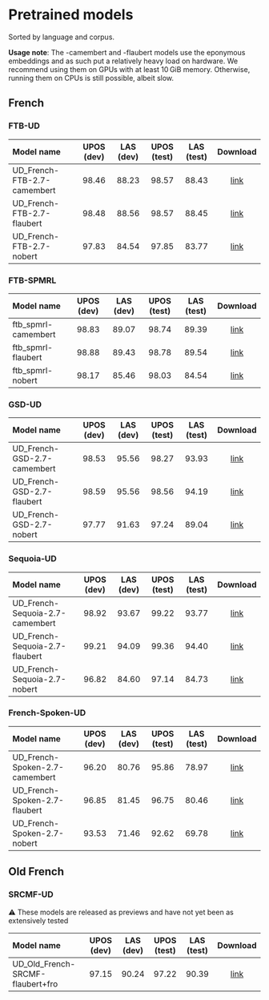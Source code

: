 # Pretrained models

Sorted by language and corpus.

**Usage note**: The -camembert and -flaubert models use the eponymous embeddings and as such put a
relatively heavy load on hardware. We recommend using them on GPUs with at least 10 GiB memory. Otherwise,
running them on CPUs is still possible, albeit slow.

## French

### FTB-UD

| Model name | UPOS (dev) | LAS (dev) | UPOS (test) | LAS (test) | Download |
|:-----------|:----------:|:---------:|:-----------:|:----------:|:--------:|
| UD_French-FTB-2.7-camembert | 98.46 | 88.23 | 98.57 | 88.43 | [link][UD_French-FTB-2.7-camembert] |
| UD_French-FTB-2.7-flaubert | 98.48 | 88.56 | 98.57 | 88.45 | [link][UD_French-FTB-2.7-flaubert] |
| UD_French-FTB-2.7-nobert | 97.83 | 84.54 | 97.85 | 83.77 | [link][UD_French-FTB-2.7-nobert] |

[UD_French-FTB-2.7-camembert]: https://sharedocs.huma-num.fr/wl/?id=bSBG4wDnjGiiQiMUaMoBverIc5WE7Uox&fmode=download

[UD_French-FTB-2.7-flaubert]: https://sharedocs.huma-num.fr/wl/?id=DuantRUPLGlpFqdFFmYJ7UcQarp4G35N&fmode=download

[UD_French-FTB-2.7-nobert]: https://sharedocs.huma-num.fr/wl/?id=tcYFkTG3QXh1nSkQL69DAUJxBLHx4hdf&fmode=download

### FTB-SPMRL

| Model name | UPOS (dev) | LAS (dev) | UPOS (test) | LAS (test) | Download |
|:-----------|:----------:|:---------:|:-----------:|:----------:|:--------:|
| ftb_spmrl-camembert | 98.83 | 89.07 | 98.74 | 89.39 | [link][ftb_spmrl-camembert] |
| ftb_spmrl-flaubert | 98.88 | 89.43 | 98.78 | 89.54 | [link][ftb_spmrl-flaubert] |
| ftb_spmrl-nobert | 98.17 | 85.46 | 98.03 | 84.54 | [link][ftb_spmrl-nobert] |

[ftb_spmrl-camembert]: https://sharedocs.huma-num.fr/wl/?id=WDQ8A8bsSdbMCHmLGB4PA9P551WMFL9v&fmode=download

[ftb_spmrl-flaubert]: https://sharedocs.huma-num.fr/wl/?id=YuJjhXWP7UORLtTKwrtOxLQnNWOpmkTY&fmode=download

[ftb_spmrl-nobert]: https://sharedocs.huma-num.fr/wl/?id=igaumRaYZWeDjPgaOKk74su3Ey7GIHT8&fmode=download

### GSD-UD

| Model name | UPOS (dev) | LAS (dev) | UPOS (test) | LAS (test) | Download |
|:-----------|:----------:|:---------:|:-----------:|:----------:|:--------:|
| UD_French-GSD-2.7-camembert | 98.53 | 95.56 | 98.27 | 93.93 | [link][UD_French-GSD-2.7-camembert] |
| UD_French-GSD-2.7-flaubert | 98.59 | 95.56 | 98.56 | 94.19 | [link][UD_French-GSD-2.7-flaubert] |
| UD_French-GSD-2.7-nobert | 97.77 | 91.63 | 97.24 | 89.04 | [link][UD_French-GSD-2.7-nobert] |

[UD_French-GSD-2.7-camembert]: https://sharedocs.huma-num.fr/wl/?id=WvuQmIe19ezwXLVhamQOLIhis1Ifwaw8&fmode=download

[UD_French-GSD-2.7-flaubert]: https://sharedocs.huma-num.fr/wl/?id=WuJal5961Vng83Er90gkVC9LGBSp4iqX&fmode=download

[UD_French-GSD-2.7-nobert]: https://sharedocs.huma-num.fr/wl/?id=WREEhUZMu7C8WrQVnqL9gnKJttZAiG97&fmode=download

### Sequoia-UD

| Model name | UPOS (dev) | LAS (dev) | UPOS (test) | LAS (test) | Download |
|:-----------|:----------:|:---------:|:-----------:|:----------:|:--------:|
| UD_French-Sequoia-2.7-camembert | 98.92 | 93.67 | 99.22 | 93.77 | [link][UD_French-Sequoia-2.7-camembert] |
| UD_French-Sequoia-2.7-flaubert | 99.21 | 94.09 | 99.36 | 94.40 | [link][UD_French-Sequoia-2.7-flaubert] |
| UD_French-Sequoia-2.7-nobert | 96.82 | 84.60 | 97.14 | 84.73 | [link][UD_French-Sequoia-2.7-nobert] |

[UD_French-Sequoia-2.7-camembert]: https://sharedocs.huma-num.fr/wl/?id=Xf2yTDk3rkfUtzDRcTCmGI1fuJ6p6qup&fmode=download

[UD_French-Sequoia-2.7-flaubert]: https://sharedocs.huma-num.fr/wl/?id=1QniPAnJQeoRWhpSPI7cPFsTN1y78Twp&fmode=download

[UD_French-Sequoia-2.7-nobert]: https://sharedocs.huma-num.fr/wl/?id=yiq7c9tYIAxBQmMOJVLFrtbHxkZwa1Xu&fmode=download

### French-Spoken-UD

| Model name | UPOS (dev) | LAS (dev) | UPOS (test) | LAS (test) | Download |
|:-----------|:----------:|:---------:|:-----------:|:----------:|:--------:|
| UD_French-Spoken-2.7-camembert | 96.20 | 80.76 | 95.86 | 78.97 | [link][UD_French-Spoken-2.7-camembert] |
| UD_French-Spoken-2.7-flaubert | 96.85 | 81.45 | 96.75 | 80.46 | [link][UD_French-Spoken-2.7-flaubert] |
| UD_French-Spoken-2.7-nobert | 93.53 | 71.46 | 92.62 | 69.78 | [link][UD_French-Spoken-2.7-nobert] |

[UD_French-Spoken-2.7-camembert]: https://sharedocs.huma-num.fr/wl/?id=mAHijt9mBTs0bfy1jH9nHPOOp1Spx0Rh&fmode=download

[UD_French-Spoken-2.7-flaubert]: https://sharedocs.huma-num.fr/wl/?id=kyvgnfyhu41RBDK70cUCaSrO9gkRPBr3&fmode=download

[UD_French-Spoken-2.7-nobert]: https://sharedocs.huma-num.fr/wl/?id=FNQY4UWTP9NsFNsAAgEpbMfHyzdmzFIM&fmode=download

## Old French

### SRCMF-UD

⚠ These models are released as previews and have not yet been as extensively tested

| Model name | UPOS (dev) | LAS (dev) | UPOS (test) | LAS (test) | Download |
|:-----------|:----------:|:---------:|:-----------:|:----------:|:--------:|
| UD_Old_French-SRCMF-flaubert+fro | 97.15 | 90.24 | 97.22 | 90.39 | [link][UD_Old_French-SRCMF-flaubert+fro] |

[UD_Old_French-SRCMF-flaubert+fro]: https://sharedocs.huma-num.fr/wl/?id=ssFXOn4ms2ZYx36Xe0FHfaXU1YKoXIA1&fmode=download